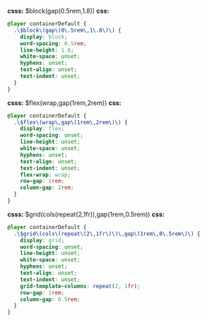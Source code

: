 **csss:** $block(gap(0.5rem,1.8))
**css:**
```css
@layer containerDefault {
  .\$block\(gap\(0\.5rem\,1\.8\)\) {
    display: block;
    word-spacing: 0.5rem;
    line-height: 1.8;
    white-space: unset;
    hyphens: unset;
    text-align: unset;
    text-indent: unset;
  }
}
```

**csss:** $flex(wrap,gap(1rem,2rem))
**css:**
```css
@layer containerDefault {
  .\$flex\(wrap\,gap\(1rem\,2rem\)\) {
    display: flex;
    word-spacing: unset;
    line-height: unset;
    white-space: unset;
    hyphens: unset;
    text-align: unset;
    text-indent: unset;
    flex-wrap: wrap;
    row-gap: 1rem;
    column-gap: 2rem;
  }
}
```

**csss:** $grid(cols(repeat(2,1fr)),gap(1rem,0.5rem))
**css:**
```css
@layer containerDefault {
  .\$grid\(cols\(repeat\(2\,1fr\)\)\,gap\(1rem\,0\.5rem\)\) {
    display: grid;
    word-spacing: unset;
    line-height: unset;
    white-space: unset;
    hyphens: unset;
    text-align: unset;
    text-indent: unset;
    grid-template-columns: repeat(2, 1fr);
    row-gap: 1rem;
    column-gap: 0.5rem;
  }
}
```
